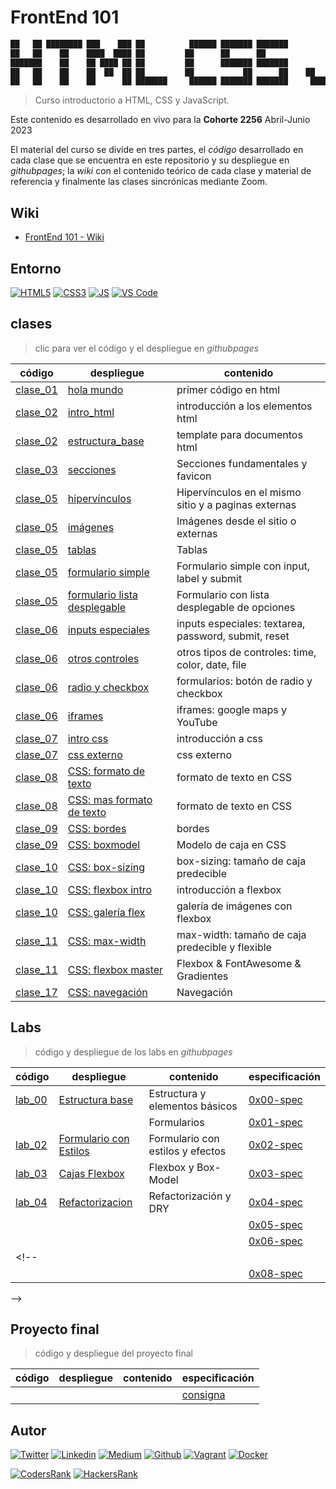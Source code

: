 # FrontEnd 101

```javascript
██   ██ ████████ ███    ███ ██          ██████ ███████ ███████         ██ ███████
██   ██    ██    ████  ████ ██         ██      ██      ██              ██ ██
███████    ██    ██ ████ ██ ██         ██      ███████ ███████         ██ ███████
██   ██    ██    ██  ██  ██ ██         ██           ██      ██    ██   ██      ██
██   ██    ██    ██      ██ ███████     ██████ ███████ ███████     █████  ███████
```

> Curso introductorio a HTML, CSS y JavaScript.

Este contenido es desarrollado en vivo para la **Cohorte 2256** Abril-Junio 2023

El material del curso se divide en tres partes, el *código* desarrollado en cada clase que se encuentra en este repositorio y su despliegue en *githubpages*; la *wiki* con el contenido teórico de cada clase y material de referencia y finalmente las clases sincrónicas mediante Zoom.

## Wiki

- [FrontEnd 101 - Wiki](https://github.com/ralexrivero/FrontEnd-101/wiki)

## Entorno

[![HTML5](https://img.shields.io/static/v1?label=&message=HTML5&color=E34F26&logo=HTML5&logoColor=E34F26&labelColor=2F333A)](https://developer.mozilla.org/en-US/docs/Web/Guide/HTML/HTML5)<!--HTML5-->
[![CSS3](https://img.shields.io/static/v1?label=&message=CSS3&color=0071B5&logo=CSS3&logoColor=1572B6&labelColor=2F333A)](https://developer.mozilla.org/en-US/docs/Web/CSS)<!-- CSS3 -->
[![JS](https://img.shields.io/static/v1?label=&message=JavaScript&color=F7DF1E&logo=JavaScript&logoColor=F7DF1E&labelColor=2F333A)](https://www.javascript.com)<!-- JS -->
[![VS Code](https://img.shields.io/static/v1?label=&message=Visual%20Studio%20Code&color=007ACC&logo=Visual%20Studio%20Code&logoColor=007ACC&labelColor=2F333A)](https://code.visualstudio.com/) <!-- vscode -->

## clases

> clic para ver el código y el despliegue en *githubpages*

| código | despliegue | contenido |
|--------|------------------------------------|---------------|
| [clase_01](./clases/clase_01/hola_mundo.html) | [hola mundo](https://ralexrivero.github.io/FrontEnd-101/clases/clase_01/hola_mundo.html) | primer código en html |
| [clase_02](./clases/clase_02/intro_html.html) | [intro_html](https://ralexrivero.github.io/FrontEnd-101/clases/clase_02/intro_html.html) | introducción a los elementos html |
| [clase_02](./clases/clase_02/estructura_base.html) | [estructura_base](https://ralexrivero.github.io/FrontEnd-101/clases/clase_02/estructura_base.html) | template para documentos html |
| [clase_03](./clases/clase_03/secciones_fundamentales/) | [secciones](https://ralexrivero.github.io/FrontEnd-101/clases/clase_03/secciones_fundamentales/index.html) | Secciones fundamentales y favicon |
| [clase_05](./clases/clase_05/hipervinculos/) | [hipervínculos](https://ralexrivero.github.io/FrontEnd-101/clases/clase_05/hipervinculos/index.html) | Hipervínculos en el mismo sitio y a paginas externas |
| [clase_05](./clases/clase_05/imagenes/) | [imágenes](https://ralexrivero.github.io/FrontEnd-101/clases/clase_05/imagenes/index.html) | Imágenes desde el sitio o externas |
| [clase_05](./clases/clase_05/tablas/) | [tablas](https://ralexrivero.github.io/FrontEnd-101/clases/clase_05/tablas/index.html) | Tablas |
| [clase_05](./clases/clase_05/formulario_simple/) | [formulario simple](https://ralexrivero.github.io/FrontEnd-101/clases/clase_05/formulario_simple/index.html) | Formulario simple con input, label y submit |
| [clase_05](./clases/clase_05/formulario_lista_desplegable/) | [formulario lista desplegable](https://ralexrivero.github.io/FrontEnd-101/clases/clase_05/formulario_lista_desplegable/index.html) | Formulario con lista desplegable de opciones |
| [clase_06](./clases/clase_06/formulario_inputs_epeciales/) | [inputs especiales](https://ralexrivero.github.io/FrontEnd-101/clases/clase_06/formulario_inputs_epeciales/) | inputs especiales: textarea, password, submit, reset |
| [clase_06](./clases/clase_06/formulario_otros_controles/) | [otros controles](https://ralexrivero.github.io/FrontEnd-101/clases/clase_06/formulario_otros_controles) | otros tipos de controles: time, color, date, file |
| [clase_06](./clases/clase_06/formulario_radio_checkbox/) | [radio y checkbox](https://ralexrivero.github.io/FrontEnd-101/clases/clase_06/formulario_radio_checkbox) | formularios: botón de radio y checkbox |
| [clase_06](./clases/clase_06/iframes/) | [iframes](https://ralexrivero.github.io/FrontEnd-101/clases/clase_06/iframes) | iframes: google maps y YouTube |
| [clase_07](./clases/clase_07/intro_css/) | [intro css](https://ralexrivero.github.io/FrontEnd-101/clases/clase_07/intro_css) | introducción a css |
| [clase_07](./clases/clase_07/css_externo/) | [css externo](https://ralexrivero.github.io/FrontEnd-101/clases/clase_07/css_externo) | css externo |
| [clase_08](./clases/clase_08/) | [CSS: formato de texto](https://ralexrivero.github.io/FrontEnd-101/clases/clase_08/08-00-texto.html) | formato de texto en CSS |
| [clase_08](./clases/clase_08/) | [CSS: mas formato de texto](https://ralexrivero.github.io/FrontEnd-101/clases/clase_08/08-01-text.html) | formato de texto en CSS |
| [clase_09](./clases/clase_09/) | [CSS: bordes](https://ralexrivero.github.io/FrontEnd-101/clases/clase_09/09-bordes.html) | bordes |
| [clase_09](./clases/clase_09/) | [CSS: boxmodel](https://ralexrivero.github.io/FrontEnd-101/clases/clase_09/09-boxmodel.html) | Modelo de caja en CSS |
| [clase_10](./clases/clase_10/box-sizing/) | [CSS: box-sizing](https://ralexrivero.github.io/FrontEnd-101/clases/clase_10/box-sizing/) | box-sizing: tamaño de caja predecible |
| [clase_10](./clases/clase_10/flexbox-intro/) | [CSS: flexbox intro](https://ralexrivero.github.io/FrontEnd-101/clases/clase_10/flexbox-intro/) | introducción a flexbox |
| [clase_10](./clases/clase_10/galeria-flex/) | [CSS: galería flex](https://ralexrivero.github.io/FrontEnd-101/clases/clase_10/galeria-flex/) | galería de imágenes con flexbox |
| [clase_11](./clases/clase_11/max_width/) | [CSS: max-width](https://ralexrivero.github.io/FrontEnd-101/clases/clase_11/max_width/) | max-width: tamaño de caja predecible y flexible |
| [clase_11](./clases/clase_11/flexbox_master/) | [CSS: flexbox master](https://ralexrivero.github.io/FrontEnd-101/clases/clase_11/flexbox_master/) | Flexbox & FontAwesome & Gradientes |
| [clase_17](./clases/clase_17/navegacion/) | [CSS: navegación](https://ralexrivero.github.io/FrontEnd-101/clases/clase_17/navegacion/) | Navegación |

## Labs

> código y despliegue de los labs en *githubpages*

| código | despliegue | contenido | especificación |
|--------|------------------------------------|---------------|---------------|
|[lab_00](./labs/lab_00/) |[Estructura base](https://ralexrivero.github.io/FrontEnd-101/labs/lab_00) | Estructura y elementos básicos | [0x00-spec](./labs/lab_00/0x00-espec.md) |
| | | Formularios | [0x01-spec](./labs/lab_01/0x01-espec.md) |
| [lab_02](./labs/lab_02/)|[Formulario con Estilos](https://ralexrivero.github.io/FrontEnd-101/labs/lab_02) | Formulario con estilos y efectos | [0x02-spec](./labs/lab_02/0x02-espec.md) |
| [lab_03](./labs/lab_03/)|[Cajas Flexbox](https://ralexrivero.github.io/FrontEnd-101/labs/lab_03) | Flexbox y Box-Model | [0x03-spec](./labs/lab_03/0x03-espec.md) |
| [lab_04](./labs/lab_04/) | [Refactorizacion](./labs/lab_04/) | Refactorización y DRY | [0x04-spec](./labs/lab_04/0x04-espec.md) |
| | | | [0x05-spec](./labs/lab_05/0x05-espec.md) |
| | | | [0x06-spec](./labs/lab_06/0x06-espec.md) |
<!--| | | | [0x07-spec](./labs/lab_07/0x07-espec.md) |
| | | | [0x08-spec](./labs/lab_08/0x08-espec.md) |
-->

## Proyecto final

> código y despliegue del proyecto final

| código | despliegue | contenido | especificación |
|--------|------------------------------------|---------------|---------------|
| | | | [consigna](./proyecto_final/README.md) |

## Autor

[![Twitter](https://img.shields.io/twitter/follow/ralex_uy?style=social)](https://twitter.com/ralex_uy) <!-- twitter -->
[![Linkedin](https://img.shields.io/badge/LinkedIn-+29K-blue?style=social&logo=linkedin)](https://www.linkedin.com/in/ronald-rivero/) <!-- linkedin -->
[![Medium](https://img.shields.io/static/v1?label=&message=Medium&color=000000&logo=Medium&logoColor=000000&labelColor=888888)](https://medium.com/@ralexrivero)<!-- medium -->
[![Github](https://img.shields.io/github/followers/ralexrivero?style=social)](https://github.com/ralexrivero/) <!-- github -->
[![Vagrant](https://img.shields.io/static/v1?label=&message=Vagrant%20Profile&color=1868F2&logo=vagrant&labelColor=2F333A)](https://app.vagrantup.com/ralexrivero) <!-- vagrant -->
[![Docker](https://img.shields.io/static/v1?label=&message=Docker%20Profile&color=2496ED&logo=Docker&labelColor=2F333A)](https://hub.docker.com/u/ralexrivero) <!-- docker -->

[![CodersRank](https://img.shields.io/static/v1?label=&message=Coders%20Rank&color=67A4AC&logo=CodersRank&logoColor=67A4AC&labelColor=2F333A)](https://profile.codersrank.io/user/ralexrivero) <!-- codersrank -->
[![HackersRank](https://img.shields.io/static/v1?label=&message=Hacker%20Rank&color=00EA64&logo=HackerRank&logoColor=00EA64&labelColor=2F333A)](https://www.hackerrank.com/ralexrivero) <!-- hackerrank -->
<!-- Behance -->
<!-- website -->
